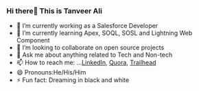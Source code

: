 
### Hi there👋 This is Tanveer Ali 



- 🔭 I’m currently working as a Salesforce Developer
- 🌱 I’m currently learning Apex, SOQL, SOSL and Lightning Web Component
- 👯 I’m looking to collaborate on open source projects
- 💬 Ask me about  anything related to Tech and Non-tech 
- 📫 How to reach me: ...[LinkedIn](https://www.linkedin.com/in/tanver-ali-16a331180/), [Quora](https://www.quora.com/profile/Tanveer-Ali-55), [Trailhead](https://trailblazer.me/id/taali14)
- 😄 Pronouns:He/His/Him
- ⚡ Fun fact: Dreaming in black and white

